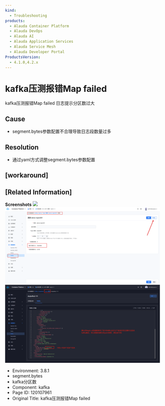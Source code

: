 ```yaml
---
kind:
  - Troubleshooting
products:
  - Alauda Container Platform
  - Alauda DevOps
  - Alauda AI
  - Alauda Application Services
  - Alauda Service Mesh
  - Alauda Developer Portal
ProductsVersion:
  - 4.1.0,4.2.x
---
```

<!-- A type of document that involves encountering a fault, diagnosing it, performing root cause analysis, and providing solutions. -->

# kafka压测报错Map failed

kafka压测报错Map failed 日志提示分区数过大

## Cause
- segment.bytes参数配置不合理导致日志段数量过多

## Resolution
- 通过yaml方式调整segment.bytes参数配置

## [workaround]

## [Related Information]
**Screenshots**
![](https://jira.alauda.cn/secure/attachment/116302/116302_image-2022-07-02-12-05-01-415.png)
![](assets/kafkaya-ce-bao-cuo-map-failed/image2022-7-21_10-50-7.png)
![](assets/kafkaya-ce-bao-cuo-map-failed/image2022-7-21_10-48-46.png)
- Environment: 3.8.1
- segment.bytes
- kafka分区数
- Component: kafka
- Page ID: 120107961
- Original Title: kafka压测报错Map failed
